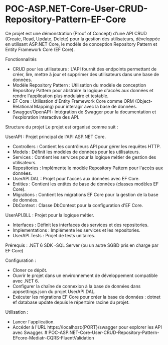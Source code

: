 # POC-ASP.NET-Core-User-CRUD-Repository-Pattern-EF-Core

Ce projet est une démonstration (Proof of Concept) d'une API CRUD (Create, Read, Update, Delete) pour la gestion des utilisateurs, développée en utilisant ASP.NET Core, le modèle de conception Repository Pattern et Entity Framework Core (EF Core).

Fonctionnalités
- CRUD pour les utilisateurs : L'API fournit des endpoints permettant de créer, lire, mettre à jour et supprimer des utilisateurs dans une base de données.
- Modèle Repository Pattern : Utilisation du modèle de conception Repository Pattern pour abstraire la logique d'accès aux données et rendre l'application plus modulaire et testable.
- EF Core : Utilisation d'Entity Framework Core comme ORM (Object-Relational Mapping) pour interagir avec la base de données.
- Swagger/OpenAPI : Intégration de Swagger pour la documentation et l'exploration interactive des API.

Structure du projet
Le projet est organisé comme suit :

UserAPI : Projet principal de l'API ASP.NET Core.
- Controllers : Contient les contrôleurs API pour gérer les requêtes HTTP.
- Models : Définit les modèles de données pour les utilisateurs.
- Services : Contient les services pour la logique métier de gestion des utilisateurs.
- Repositories : Implémente le modèle Repository Pattern pour l'accès aux données.
- UserAPI.DAL : Projet pour l'accès aux données avec EF Core.
- Entities : Contient les entités de base de données (classes modèles EF Core).
- Migrations : Contient les migrations EF Core pour la gestion de la base de données.
- DbContext : Classe DbContext pour la configuration d'EF Core.

UserAPI.BLL : Projet pour la logique métier.
- Interfaces : Définit les interfaces des services et des repositories.
- Implementations : Implémente les services et les repositories.
- UserAPI.Tests : Projet de tests unitaires.

Prérequis :
.NET 6 SDK
-SQL Server (ou un autre SGBD pris en charge par EF Core)

Configuration : 
- Cloner ce dépôt.
- Ouvrir le projet dans un environnement de développement compatible avec .NET 6.
- Configurer la chaîne de connexion à la base de données dans appsettings.json du projet UserAPI.DAL.
- Exécuter les migrations EF Core pour créer la base de données : dotnet ef database update depuis le répertoire racine du projet.

Utilisation :
- Lancer l'application.
- Accéder à l'URL https://localhost:{PORT}/swagger pour explorer les API avec Swagger.
#   P O C - A S P . N E T - C o r e - U s e r - C R U D - R e p o s i t o r y - P a t t e r n - E F c o r e - M e d i a t r - C Q R S - F l u e n t V a l i d a t i o n 
 
 
